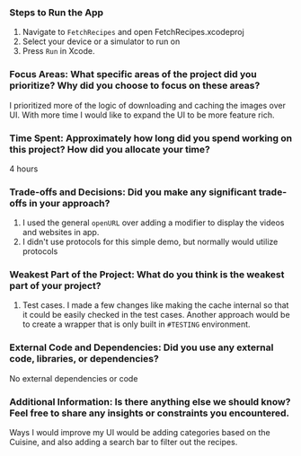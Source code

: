 ### Steps to Run the App
1. Navigate to `FetchRecipes` and open FetchRecipes.xcodeproj
2. Select your device or a simulator to run on
3. Press `Run` in Xcode.

### Focus Areas: What specific areas of the project did you prioritize? Why did you choose to focus on these areas?
I prioritized more of the logic of downloading and caching the images over UI. With more time I would like to expand the UI to be more feature rich.

### Time Spent: Approximately how long did you spend working on this project? How did you allocate your time?
4 hours
### Trade-offs and Decisions: Did you make any significant trade-offs in your approach?
1. I used the general `openURL` over adding a modifier to display the videos and websites in app.
2. I didn't use protocols for this simple demo, but normally would utilize protocols
### Weakest Part of the Project: What do you think is the weakest part of your project?
1. Test cases. I made a few changes like making the cache internal so that it could be easily checked in the test cases. Another approach would be to create a wrapper that is only built in `#TESTING` environment.

### External Code and Dependencies: Did you use any external code, libraries, or dependencies?
No external dependencies or code

### Additional Information: Is there anything else we should know? Feel free to share any insights or constraints you encountered.
Ways I would improve my UI would be adding categories based on the Cuisine, and also adding a search bar to filter out the recipes.
